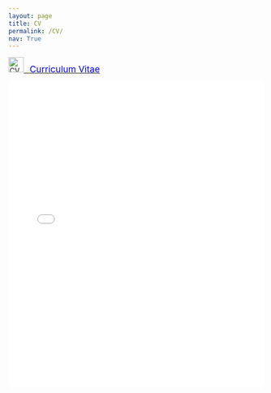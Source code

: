 ```yaml
---
layout: page
title: CV
permalink: /CV/
nav: True
---
```


<a href="{{ 'CV.pdf' | prepend: '/assets/pdf/' | relative_url }}">
    <img src="{{ 'pdf.svg' | prepend: '/assets/' | relative_url }}" alt="CV" title="Dowload CV" height="30px"> &nbsp;
    <span style="color:blue; font-size:1.25em"> Curriculum Vitae </span>
</a>

<embed src="{{ 'CV.pdf' | prepend: '/assets/pdf/' | relative_url }}"
type="application/pdf" width="100%" height="600px">